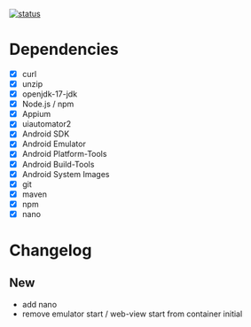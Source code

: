 [![status](https://img.shields.io/badge/status-develop-blue?style=for-the-badge)](https://hub.docker.com/layers/fahleiro/docker-android/1.1.0/images/sha256-087590e5bef6be561dfb618f6a838d09e0d536c1908150b588f4b004b0f4c793?context=repo)

# Dependencies
- [X] curl
- [X] unzip
- [X] openjdk-17-jdk
- [X] Node.js /  npm
- [X] Appium
- [X] uiautomator2
- [X] Android SDK
- [X] Android Emulator
- [X] Android Platform-Tools
- [X] Android Build-Tools
- [X] Android System Images
- [X] git
- [X] maven
- [X] npm
- [X] nano

# Changelog

## New
- add nano
- remove emulator start / web-view start from container initial
